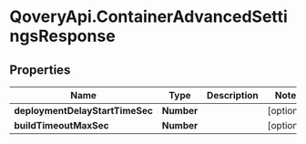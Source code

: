 # QoveryApi.ContainerAdvancedSettingsResponse

## Properties

Name | Type | Description | Notes
------------ | ------------- | ------------- | -------------
**deploymentDelayStartTimeSec** | **Number** |  | [optional] 
**buildTimeoutMaxSec** | **Number** |  | [optional] 



